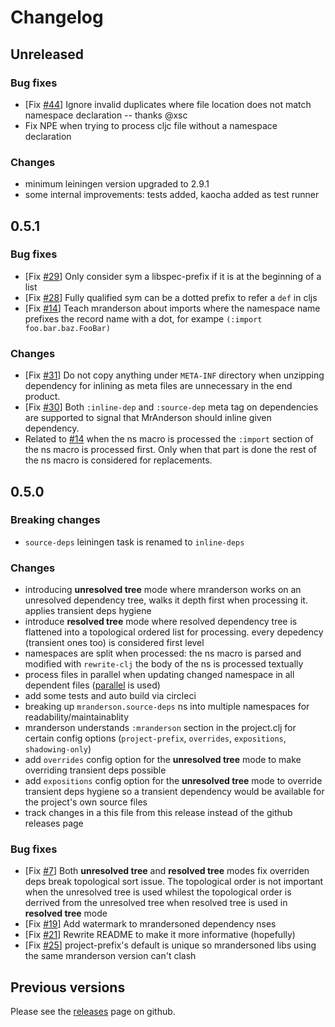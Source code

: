 # Changelog

## Unreleased

### Bug fixes

- [Fix [#44](https://github.com/benedekfazekas/mranderson/issues/44)] Ignore invalid duplicates where file location does not match namespace declaration -- thanks @xsc
- Fix NPE when trying to process cljc file without a namespace declaration

### Changes

- minimum leiningen version upgraded to 2.9.1
- some internal improvements: tests added, kaocha added as test runner

## 0.5.1

### Bug fixes

- [Fix [#29](https://github.com/benedekfazekas/mranderson/issues/29)] Only consider sym a libspec-prefix if it is at the beginning of a list
- [Fix [#28](https://github.com/benedekfazekas/mranderson/issues/28)] Fully qualified sym can be a dotted prefix to refer a `def` in cljs
- [Fix [#14](https://github.com/benedekfazekas/mranderson/issues/14)] Teach mranderson about imports where the namespace name prefixes the record name with a dot, for exampe `(:import foo.bar.baz.FooBar)`

### Changes

- [Fix [#31](https://github.com/benedekfazekas/mranderson/issues/31)] Do not copy anything under `META-INF` directory when unzipping dependency for inlining as meta files are unnecessary in the end product.
- [Fix [#30](https://github.com/benedekfazekas/mranderson/issues/30)] Both `:inline-dep` and `:source-dep` meta tag on dependencies are supported to signal that MrAnderson should inline given dependency.
- Related to [#14](https://github.com/benedekfazekas/mranderson/issues/14) when the ns macro is processed the `:import` section of the ns macro is processed first. Only when that part is done the rest of the ns macro is considered for replacements.

## 0.5.0

### Breaking changes

- `source-deps` leiningen task is renamed to `inline-deps`

### Changes

- introducing **unresolved tree** mode where mranderson works on an unresolved dependency tree, walks it depth first when processing it. applies transient deps hygiene
- introduce **resolved tree** mode where resolved dependency tree is flattened into a topological ordered list for processing. every depedency (transient ones too) is considered first level
- namespaces are split when processed: the ns macro is parsed and modified with `rewrite-clj` the body of the ns is processed textually
- process files in parallel when updating changed namespace in all dependent files ([parallel](https://github.com/reborg/parallel) is used)
- add some tests and auto build via circleci
- breaking up `mranderson.source-deps` ns into multiple namespaces for readability/maintainablity
- mranderson understands `:mranderson` section in the project.clj for certain config options (`project-prefix`, `overrides`, `expositions`, `shadowing-only`)
- add `overrides` config option for the **unresolved tree** mode to make overriding transient deps possible
- add `expositions` config option for the **unresolved tree** mode to override transient deps hygiene so a transient dependency would be available for the project's own source files
- track changes in a this file from this release instead of the github releases page

### Bug fixes
- [Fix [#7](https://github.com/benedekfazekas/mranderson/issues/7)] Both **unresolved tree** and **resolved tree** modes fix overriden deps break topological sort issue. The topological order is not important when the unresolved tree is used whilest the topological order is derrived from the unresolved tree when resolved tree is used in **resolved tree** mode
- [Fix [#19](https://github.com/benedekfazekas/mranderson/issues/19)] Add watermark to mrandersoned dependency nses
- [Fix [#21](https://github.com/benedekfazekas/mranderson/issues/21)] Rewrite README to make it more informative (hopefully)
- [Fix [#25](https://github.com/benedekfazekas/mranderson/issues/25)] project-prefix's default is unique so mrandersoned libs using the same mranderson version can't clash

## Previous versions

Please see the [releases](https://github.com/benedekfazekas/mranderson/releases) page on github.
